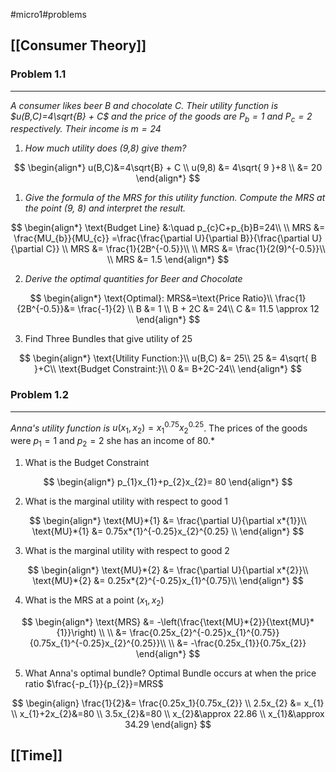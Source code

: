 #micro1#problems

## [[Consumer Theory]]

### Problem 1.1
---

*A consumer likes beer $B$ and chocolate $C$. Their utility function is $u(B,C)=4\sqrt{B} + C$ and the price of the goods are $P_{b}=1$ and $P_c=2$ respectively. Their income is $m=24$*

1. *How much utility does (9,8) give them?*

$$
\begin{align*}
u(B,C)&=4\sqrt{B} + C \\
u(9,8) &= 4\sqrt{ 9 }+8 \\
&= 20
\end{align*}
$$

1. *Give the formula of the MRS for this utility function. Compute the MRS at the point (9, 8) and interpret the result.*

$$
\begin{align*}
\text{Budget Line} &:\quad p_{c}C+p_{b}B=24\\ \\
MRS &= \frac{MU_{b}}{MU_{c}} =\frac{\frac{\partial U}{\partial B}}{\frac{\partial U}{\partial C}} \\
MRS &= \frac{1}{2B^{-0.5}}\\ \\
MRS &= \frac{1}{2(9)^{-0.5}}\\ \\
MRS &= 1.5
\end{align*}
$$

2. *Derive the optimal quantities for Beer and Chocolate*

$$
\begin{align*}
\text{Optimal}: MRS&=\text{Price Ratio}\\
\frac{1}{2B^{-0.5}}&= \frac{-1}{2} \\
B &= 1 \\
B + 2C &= 24\\
C &= 11.5 \approx 12
\end{align*}
$$

3. Find Three Bundles that give utility of 25

$$
\begin{align*}
\text{Utility Function:}\\
u(B,C) &= 25\\
25 &= 4\sqrt{ B }+C\\
\text{Budget Constraint:}\\
0 &= B+2C-24\\
\end{align*}
$$

### Problem 1.2
---
*Anna's utility function is* $u(x_{1}, x_{2})=x_{1}^{0.75}x_{2}^{0.25}$. The prices of the goods were $p_{1}=1$ and $p_{2}=2$ she has an income of $80$.*

1. What is the Budget Constraint

$$ 
\begin{align*}
p_{1}x_{1}+p_{2}x_{2}= 80
\end{align*}
$$

2. What is the marginal utility with respect to good 1 

$$
\begin{align*}
\text{MU}*{1} &= \frac{\partial U}{\partial x*{1}}\\
\text{MU}*{1} &= 0.75x*{1}^{-0.25}x_{2}^{0.25} \\
\end{align*}
$$

3. What is the marginal utility with respect to good 2

$$
\begin{align*}
\text{MU}*{2} &= \frac{\partial U}{\partial x*{2}}\\
\text{MU}*{2} &= 0.25x*{2}^{-0.25}x_{1}^{0.75}\\
\end{align*}
$$

4. What is the MRS at a point $(x_{1}, x_{2})$

$$
\begin{align*}
\text{MRS} &= -\left(\frac{\text{MU}*{2}}{\text{MU}*{1}}\right) \\ \\
&= \frac{0.25x_{2}^{-0.25}x_{1}^{0.75}}{0.75x_{1}^{-0.25}x_{2}^{0.25}}\\ \\
&= -\frac{0.25x_{1}}{0.75x_{2}}
\end{align*}
$$

5.  What Anna's optimal bundle? 
		Optimal Bundle occurs at when the price ratio $\frac{-p_{1}}{p_{2}}=MRS$  

$$
\begin{align}
\frac{1}{2}&= \frac{0.25x_1}{0.75x_{2}} \\
2.5x_{2} &= x_{1} \\
x_{1}+2x_{2}&=80 \\
3.5x_{2}&=80 \\
x_{2}&\approx 22.86 \\
x_{1}&\approx 34.29
\end{align}
$$

## [[Time]]
